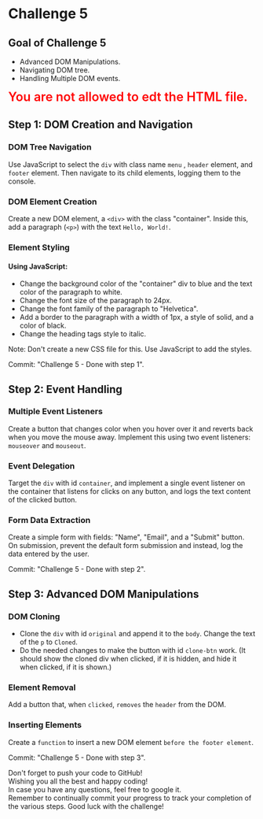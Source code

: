 # Challenge 5

## Goal of Challenge 5

- Advanced DOM Manipulations.
- Navigating DOM tree.
- Handling Multiple DOM events.

<span style="color:red; font-size: 25px; font-weight: 600"> You are not allowed to edt the HTML file.</span>

## Step 1: DOM Creation and Navigation

### DOM Tree Navigation

Use JavaScript to select the `div` with class name `menu` , `header` element, and `footer` element. Then navigate to its child elements, logging them to the console.

### DOM Element Creation 

Create a new DOM element, a `<div>` with the class "container". Inside this, add a paragraph (`<p>`) with the text `Hello, World!`.

### Element Styling

#### Using JavaScript:

- Change the background color of the "container" div to blue and the text color of the paragraph to white.
- Change the font size of the paragraph to 24px.
- Change the font family of the paragraph to "Helvetica".
- Add a border to the paragraph with a width of 1px, a style of solid, and a color of black.
- Change the heading tags style to italic.

Note: Don't create a new CSS file for this. Use JavaScript to add the styles.

Commit: "Challenge 5 - Done with step 1".

## Step 2: Event Handling

### Multiple Event Listeners

Create a button that changes color when you hover over it and reverts back when you move the mouse away. Implement this using two event listeners: `mouseover` and `mouseout`.

### Event Delegation

Target the `div` with id `container`, and implement a single event listener on the container that listens for clicks on any button, and logs the text content of the clicked button.

### Form Data Extraction

Create a simple form with fields: "Name", "Email", and a "Submit" button. On submission, prevent the default form submission and instead, log the data entered by the user.

Commit: "Challenge 5 - Done with step 2".

## Step 3: Advanced DOM Manipulations

### DOM Cloning

- Clone the `div` with id `original` and append it to the `body`. Change the text of the `p` to `Cloned`.
- Do the needed changes to make the button with id `clone-btn` work. (It should show the cloned div when clicked, if it is hidden, and hide it when clicked, if it is shown.)

### Element Removal

Add a button that, when `clicked`, `removes` the `header` from the DOM.

### Inserting Elements

Create a `function` to insert a new DOM element `before the footer element`.

Commit: "Challenge 5 - Done with step 3".

Don't forget to push your code to GitHub!<br>
Wishing you all the best and happy coding!<br>
In case you have any questions, feel free to google it.<br>
Remember to continually commit your progress to track your completion of the various steps. Good luck with the challenge!
